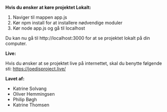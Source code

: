 **Hvis du ønsker at køre projektet Lokalt:**
1. Naviger til mappen app.js
2. Kør npm install for at installere nødvendige moduler
3. Kør node app.js og gå til localhost

Du kan nu gå til http://localhost:3000 for at se projektet lokalt på din computer.

**Live:**

Hvis du ønsker at se projektet live på internettet, skal du benytte følgende sti: https://joedisproject.live/

**Lavet af:**
- Katrine Solvang
- Oliver Hemmingsen
- Philip Bøgh 
- Katrine Thomsen

